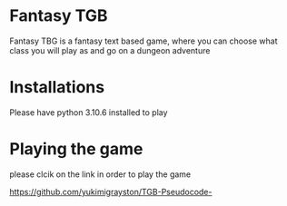 # Fantasy TGB 
Fantasy TBG is a fantasy text based game, where you can choose what class you will play as and go on a dungeon adventure 

# Installations 
Please have python 3.10.6 installed to play 

# Playing the game 
please clcik on the link in order to play the game 

https://github.com/yukimigrayston/TGB-Pseudocode-

